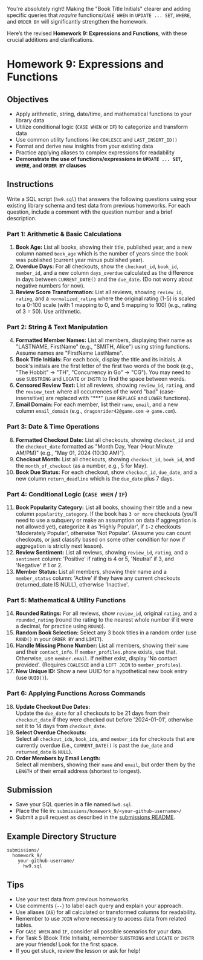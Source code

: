 You're absolutely right! Making the "Book Title Initials" clearer and adding specific queries that _require_ functions/`CASE WHEN` in `UPDATE ... SET`, `WHERE`, and `ORDER BY` will significantly strengthen the homework.

Here’s the revised **Homework 9: Expressions and Functions**, with these crucial additions and clarifications.

# Homework 9: Expressions and Functions

## Objectives

- Apply arithmetic, string, date/time, and mathematical functions to your library data
- Utilize conditional logic (`CASE WHEN` or `IF`) to categorize and transform data
- Use common utility functions like `COALESCE` and `LAST_INSERT_ID()`
- Format and derive new insights from your existing data
- Practice applying aliases to complex expressions for readability
- **Demonstrate the use of functions/expressions in `UPDATE ... SET`, `WHERE`, and `ORDER BY` clauses**

## Instructions

Write a SQL script (`hw9.sql`) that answers the following questions using your existing library schema and test data from previous homeworks. For each question, include a comment with the question number and a brief description.

### Part 1: Arithmetic & Basic Calculations

1.  **Book Age:** List all books, showing their title, published year, and a new column named `book_age` which is the number of years since the book was published (current year minus published year).
2.  **Overdue Days:** For all checkouts, show the `checkout_id`, `book_id`, `member_id`, and a new column `days_overdue` calculated as the difference in days between `CURRENT_DATE()` and the `due_date`. (Do not worry about negative numbers for now).
3.  **Review Score Transformation:** List all reviews, showing `review_id`, `rating`, and a `normalized_rating` where the original rating (1-5) is scaled to a 0-100 scale (with 1 mapping to 0, and 5 mapping to 100) (e.g., rating of 3 = 50). Use arithmetic.

### Part 2: String & Text Manipulation

4.  **Formatted Member Names:** List all members, displaying their name as "LASTNAME, FirstName" (e.g., "SMITH, Alice") using string functions. Assume names are "FirstName LastName".
5.  **Book Title Initials:** For each book, display the title and its initials. A book's initials are the first letter of the first two words of the book (e.g., "The Hobbit" -> "TH", "Concurrency in Go" -> "CG"). You may need to use `SUBSTRING` and `LOCATE` or `INSTR` to find the space between words.
6.  **Censored Review Text:** List all reviews, showing `review_id`, `rating`, and the `review_text` where all occurrences of the word "bad" (case-insensitive) are replaced with "\*\*\*" (use `REPLACE` and `LOWER` functions).
7.  **Email Domain:** For each member, list their `name`, `email`, and a new column `email_domain` (e.g., `dragonrider42@game.com` -> `game.com`).

### Part 3: Date & Time Operations

8.  **Formatted Checkout Date:** List all checkouts, showing `checkout_id` and the `checkout_date` formatted as "Month Day, Year (Hour:Minute AM/PM)" (e.g., "May 01, 2024 (10:30 AM)").
9.  **Checkout Month:** List all checkouts, showing `checkout_id`, `book_id`, and the `month_of_checkout` (as a number, e.g., 5 for May).
10. **Book Due Status:** For each checkout, show `checkout_id`, `due_date`, and a new column `return_deadline` which is the `due_date` plus 7 days.

### Part 4: Conditional Logic (`CASE WHEN` / `IF`)

11. **Book Popularity Category:** List all books, showing their title and a new column `popularity_category`. If the book has `3 or more` checkouts (you'll need to use a subquery or make an assumption on data if aggregation is not allowed yet), categorize it as 'Highly Popular', if `1-2` checkouts 'Moderately Popular', otherwise 'Not Popular'. (Assume you can count checkouts, or just classify based on some other condition for now if aggregation is strictly next lesson).
12. **Review Sentiment:** List all reviews, showing `review_id`, `rating`, and a `sentiment` column: 'Positive' if rating is 4 or 5, 'Neutral' if 3, and 'Negative' if 1 or 2.
13. **Member Status:** List all members, showing their name and a `member_status` column: 'Active' if they have any current checkouts (returned_date IS NULL), otherwise 'Inactive'.

### Part 5: Mathematical & Utility Functions

14. **Rounded Ratings:** For all reviews, show `review_id`, original `rating`, and a `rounded_rating` (round the rating to the nearest whole number if it were a decimal, for practice using `ROUND`).
15. **Random Book Selection:** Select any 3 book titles in a random order (use `RAND()` in your `ORDER BY` and `LIMIT`).
16. **Handle Missing Phone Number:** List all members, showing their `name` and their `contact_info`. If `member_profiles.phone` exists, use that. Otherwise, use `member.email`. If neither exist, display 'No contact provided'. (Requires `COALESCE` and a `LEFT JOIN` to `member_profiles`).
17. **New Unique ID:** Show a new UUID for a hypothetical new book entry (use `UUID()`).

### Part 6: Applying Functions Across Commands

18. **Update Checkout Due Dates:**  
    Update the `due_date` for all checkouts to be 21 days from their `checkout_date` if they were checked out before '2024-01-01', otherwise set it to 14 days from `checkout_date`.
19. **Select Overdue Checkouts:**  
    Select all `checkout_id`s, `book_id`s, and `member_id`s for checkouts that are currently overdue (i.e., `CURRENT_DATE()` is past the `due_date` and `returned_date` is `NULL`).
20. **Order Members by Email Length:**  
    Select all members, showing their `name` and `email`, but order them by the `LENGTH` of their email address (shortest to longest).

## Submission

- Save your SQL queries in a file named `hw9.sql`.
- Place the file in:
  `submissions/homework_9/<your-github-username>/`
- Submit a pull request as described in the [submissions README](../submissions/README.md).

## Example Directory Structure

```
submissions/
  homework_9/
    your-github-username/
      hw9.sql
```

## Tips

- Use your test data from previous homeworks.
- Use comments (`--`) to label each query and explain your approach.
- Use aliases (`AS`) for all calculated or transformed columns for readability.
- Remember to use `JOIN` where necessary to access data from related tables.
- For `CASE WHEN` and `IF`, consider all possible scenarios for your data.
- For Task 5 (Book Title Initials), remember `SUBSTRING` and `LOCATE` or `INSTR` are your friends! Look for the first space.
- If you get stuck, review the lesson or ask for help!
